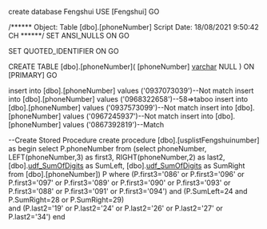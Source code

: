 create database Fengshui
USE [Fengshui]
GO

/****** Object:  Table [dbo].[phoneNumber]    Script Date: 18/08/2021 9:50:42 CH ******/
SET ANSI_NULLS ON
GO

SET QUOTED_IDENTIFIER ON
GO

CREATE TABLE [dbo].[phoneNumber](
	[phoneNumber] [varchar](10) NULL
) ON [PRIMARY]
GO

insert into [dbo].[phoneNumber] values ('0937073039')--Not match
insert into [dbo].[phoneNumber] values ('0968322658')--58=>taboo
insert into [dbo].[phoneNumber] values ('0937573099')--Not match
insert into [dbo].[phoneNumber] values ('0967245937')--Not match
insert into [dbo].[phoneNumber] values ('0867392819')--Match

--Create Stored Procedure
create procedure [dbo].[usplistFengshuinumber]
as
begin
select P.phoneNumber
from (select phoneNumber, LEFT(phoneNumber,3) as first3, 
RIGHT(phoneNumber,2) as last2,
[dbo].[udf_SumOfDigits](Convert(int,LEFT(phoneNumber,5))) as SumLeft,
[dbo].[udf_SumOfDigits](Convert(int,right(phoneNumber,5))) as SumRight
from [dbo].[phoneNumber]) P
where (P.first3='086' or P.first3='096' or P.first3='097' 
or P.first3='089' or P.first3='090' or P.first3='093'
or P.first3='088' or P.first3='091' or P.first3='094')
and (P.SumLeft=24 and P.SumRight=28 or P.SumRight=29)  
and (P.last2='19' or P.last2='24' or P.last2='26' or P.last2='27' or P.last2='34')
end
